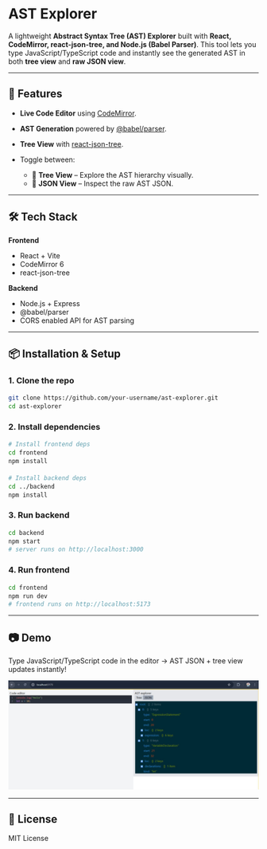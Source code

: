 # AST Explorer

A lightweight **Abstract Syntax Tree (AST) Explorer** built with **React, CodeMirror, react-json-tree, and Node.js (Babel Parser)**.
This tool lets you type JavaScript/TypeScript code and instantly see the generated AST in both **tree view** and **raw JSON view**.

---

## 🚀 Features

* **Live Code Editor** using [CodeMirror](https://uiwjs.github.io/react-codemirror/).
* **AST Generation** powered by [@babel/parser](https://babeljs.io/docs/babel-parser).
* **Tree View** with [react-json-tree](https://github.com/reduxjs/redux-devtools/tree/main/packages/react-json-tree).
* Toggle between:

  * 🌳 **Tree View** – Explore the AST hierarchy visually.
  * 📄 **JSON View** – Inspect the raw AST JSON.


---

## 🛠️ Tech Stack

**Frontend**

* React + Vite
* CodeMirror 6
* react-json-tree


**Backend**

* Node.js + Express
* @babel/parser
* CORS enabled API for AST parsing

---

## 📦 Installation & Setup

### 1. Clone the repo

```bash
git clone https://github.com/your-username/ast-explorer.git
cd ast-explorer
```

### 2. Install dependencies

```bash
# Install frontend deps
cd frontend
npm install

# Install backend deps
cd ../backend
npm install
```

### 3. Run backend

```bash
cd backend
npm start
# server runs on http://localhost:3000
```

### 4. Run frontend

```bash
cd frontend
npm run dev
# frontend runs on http://localhost:5173
```

---

## 📷 Demo

Type JavaScript/TypeScript code in the editor →
AST JSON + tree view updates instantly!

![AST Explorer Screenshot](docs/screenshot.jpg)


---

## 📝 License

MIT License
